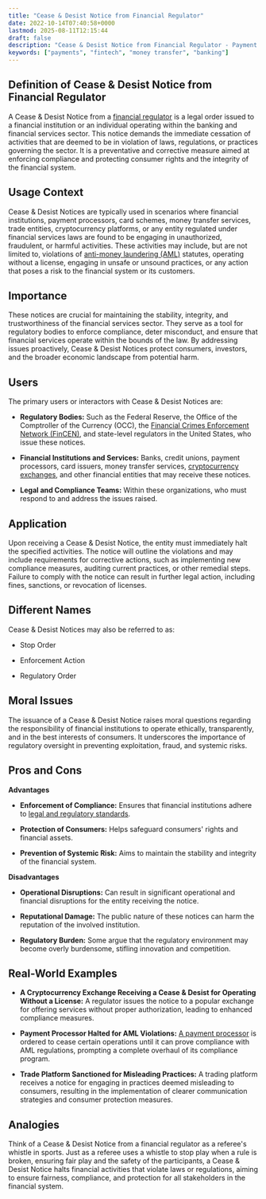 ```yaml
---
title: "Cease & Desist Notice from Financial Regulator"
date: 2022-10-14T07:40:58+0000
lastmod: 2025-08-11T12:15:44
draft: false
description: "Cease & Desist Notice from Financial Regulator - Payment industry knowledge and insights"
keywords: ["payments", "fintech", "money transfer", "banking"]
---
```


## Definition of Cease & Desist Notice from Financial Regulator

A Cease & Desist Notice from a [financial regulator](https://faisalkhanllc.xyz/resources/payments-wiki/f/financial-regulator/) is a legal order issued to a financial institution or an individual operating within the banking and financial services sector. This notice demands the immediate cessation of activities that are deemed to be in violation of laws, regulations, or practices governing the sector. It is a preventative and corrective measure aimed at enforcing compliance and protecting consumer rights and the integrity of the financial system.

## Usage Context

Cease & Desist Notices are typically used in scenarios where financial institutions, payment processors, card schemes, money transfer services, trade entities, cryptocurrency platforms, or any entity regulated under financial services laws are found to be engaging in unauthorized, fraudulent, or harmful activities. These activities may include, but are not limited to, violations of [anti-money laundering (AML)](https://faisalkhanllc.xyz/resources/payments-wiki/a/anti-money-laundering-aml/) statutes, operating without a license, engaging in unsafe or unsound practices, or any action that poses a risk to the financial system or its customers.

## Importance

These notices are crucial for maintaining the stability, integrity, and trustworthiness of the financial services sector. They serve as a tool for regulatory bodies to enforce compliance, deter misconduct, and ensure that financial services operate within the bounds of the law. By addressing issues proactively, Cease & Desist Notices protect consumers, investors, and the broader economic landscape from potential harm.

## Users

The primary users or interactors with Cease & Desist Notices are:

- **Regulatory Bodies:** Such as the Federal Reserve, the Office of the Comptroller of the Currency (OCC), the [Financial Crimes Enforcement Network (FinCEN)](https://faisalkhanllc.xyz/resources/payments-wiki/f/financial-crimes-enforcement-network-fincen/), and state-level regulators in the United States, who issue these notices.

- **Financial Institutions and Services:** Banks, credit unions, payment processors, card issuers, money transfer services, [cryptocurrency exchanges](https://faisalkhanllc.xyz/resources/payments-wiki/c/cryptocurrency-exchanges/), and other financial entities that may receive these notices.

- **Legal and Compliance Teams:** Within these organizations, who must respond to and address the issues raised.

## Application

Upon receiving a Cease & Desist Notice, the entity must immediately halt the specified activities. The notice will outline the violations and may include requirements for corrective actions, such as implementing new compliance measures, auditing current practices, or other remedial steps. Failure to comply with the notice can result in further legal action, including fines, sanctions, or revocation of licenses.

## Different Names

Cease & Desist Notices may also be referred to as:

- Stop Order

- Enforcement Action

- Regulatory Order

## Moral Issues

The issuance of a Cease & Desist Notice raises moral questions regarding the responsibility of financial institutions to operate ethically, transparently, and in the best interests of consumers. It underscores the importance of regulatory oversight in preventing exploitation, fraud, and systemic risks.

## Pros and Cons

**Advantages**

- **Enforcement of Compliance:** Ensures that financial institutions adhere to [legal and regulatory standards](https://faisalkhanllc.xyz/resources/payments-wiki/f/financial-compliance/).

- **Protection of Consumers:** Helps safeguard consumers' rights and financial assets.

- **Prevention of Systemic Risk:** Aims to maintain the stability and integrity of the financial system.

**Disadvantages**

- **Operational Disruptions:** Can result in significant operational and financial disruptions for the entity receiving the notice.

- **Reputational Damage:** The public nature of these notices can harm the reputation of the involved institution.

- **Regulatory Burden:** Some argue that the regulatory environment may become overly burdensome, stifling innovation and competition.

## Real-World Examples

- **A Cryptocurrency Exchange Receiving a Cease & Desist for Operating Without a License:** A regulator issues the notice to a popular exchange for offering services without proper authorization, leading to enhanced compliance measures.

- **Payment Processor Halted for AML Violations:** [A payment processor](https://faisalkhanllc.xyz/resources/payments-wiki/p/payment-processor/) is ordered to cease certain operations until it can prove compliance with AML regulations, prompting a complete overhaul of its compliance program.

- **Trade Platform Sanctioned for Misleading Practices:** A trading platform receives a notice for engaging in practices deemed misleading to consumers, resulting in the implementation of clearer communication strategies and consumer protection measures.

## Analogies

Think of a Cease & Desist Notice from a financial regulator as a referee's whistle in sports. Just as a referee uses a whistle to stop play when a rule is broken, ensuring fair play and the safety of the participants, a Cease & Desist Notice halts financial activities that violate laws or regulations, aiming to ensure fairness, compliance, and protection for all stakeholders in the financial system.